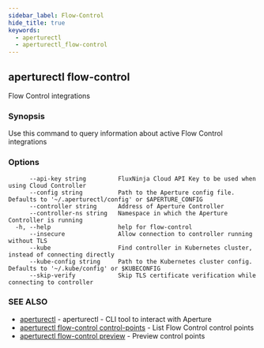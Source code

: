 ```yaml
---
sidebar_label: Flow-Control
hide_title: true
keywords:
  - aperturectl
  - aperturectl_flow-control
---
```


<!-- markdownlint-disable -->

## aperturectl flow-control

Flow Control integrations

### Synopsis

Use this command to query information about active Flow Control integrations

### Options

```
      --api-key string         FluxNinja Cloud API Key to be used when using Cloud Controller
      --config string          Path to the Aperture config file. Defaults to '~/.aperturectl/config' or $APERTURE_CONFIG
      --controller string      Address of Aperture Controller
      --controller-ns string   Namespace in which the Aperture Controller is running
  -h, --help                   help for flow-control
      --insecure               Allow connection to controller running without TLS
      --kube                   Find controller in Kubernetes cluster, instead of connecting directly
      --kube-config string     Path to the Kubernetes cluster config. Defaults to '~/.kube/config' or $KUBECONFIG
      --skip-verify            Skip TLS certificate verification while connecting to controller
```

### SEE ALSO

- [aperturectl](/reference/aperturectl/aperturectl.md) - aperturectl - CLI tool to interact with Aperture
- [aperturectl flow-control control-points](/reference/aperturectl/flow-control/control-points/control-points.md) - List Flow Control control points
- [aperturectl flow-control preview](/reference/aperturectl/flow-control/preview/preview.md) - Preview control points
